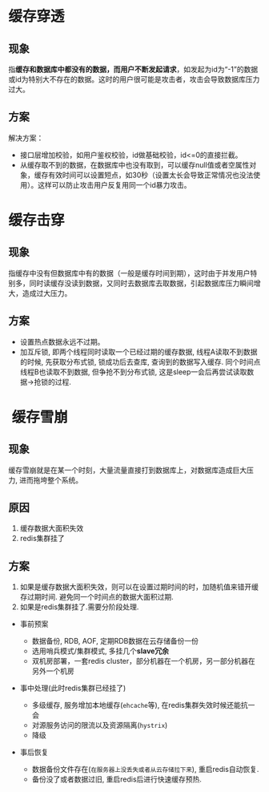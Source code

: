 # 缓存穿透

## 现象

指**缓存和数据库中都没有的数据，而用户不断发起请求**，如发起为id为“-1”的数据或id为特别大不存在的数据。这时的用户很可能是攻击者，攻击会导致数据库压力过大。



## 方案

解决方案：

- 接口层增加校验，如用户鉴权校验，id做基础校验，id<=0的直接拦截。
- 从缓存取不到的数据，在数据库中也没有取到，可以缓存null值或者空属性对象，缓存有效时间可以设置短点，如30秒（设置太长会导致正常情况也没法使用）。这样可以防止攻击用户反复用同一个id暴力攻击。
  



# 缓存击穿

## 现象

指缓存中没有但数据库中有的数据（一般是缓存时间到期），这时由于并发用户特别多，同时读缓存没读到数据，又同时去数据库去取数据，引起数据库压力瞬间增大，造成过大压力。



## 方案

- 设置热点数据永远不过期。
- 加互斥锁, 即两个线程同时读取一个已经过期的缓存数据, 线程A读取不到数据的时候, 先获取分布式锁, 锁成功后去查库, 查询到的数据写入缓存. 同个时间点线程B也读取不到数据, 但争抢不到分布式锁, 这是sleep一会后再尝试读取数据->抢锁的过程. 



#  缓存雪崩

## 现象

缓存雪崩就是在某一个时刻，大量流量直接打到数据库上，对数据库造成巨大压力, 进而拖垮整个系统。



## 原因

1. 缓存数据大面积失效
2. redis集群挂了



## 方案

1. 如果是缓存数据大面积失效，则可以在设置过期时间的时，加随机值来错开缓存过期时间. 避免同一个时间点的数据大面积过期. 
2. 如果是redis集群挂了.需要分阶段处理. 

- 事前预案

  - 数据备份, RDB, AOF, 定期RDB数据在云存储备份一份
  - 选用哨兵模式/集群模式, 多挂几个**slave冗余**
  - 双机房部署，一套redis cluster，部分机器在一个机房，另一部分机器在另外一个机房

- 事中处理(此时redis集群已经挂了)

  - 多级缓存, 服务增加本地缓存(`ehcache`等), 在redis集群失效时候还能抗一会
  - 对源服务访问的限流以及资源隔离(`hystrix`)
  - 降级

- 事后恢复

  - 数据备份文件存在(`在服务器上没丢失或者从云存储拉下来`), 重启redis自动恢复. 
  - 备份没了或者数据过旧,  重启redis后进行快速缓存预热. 

  